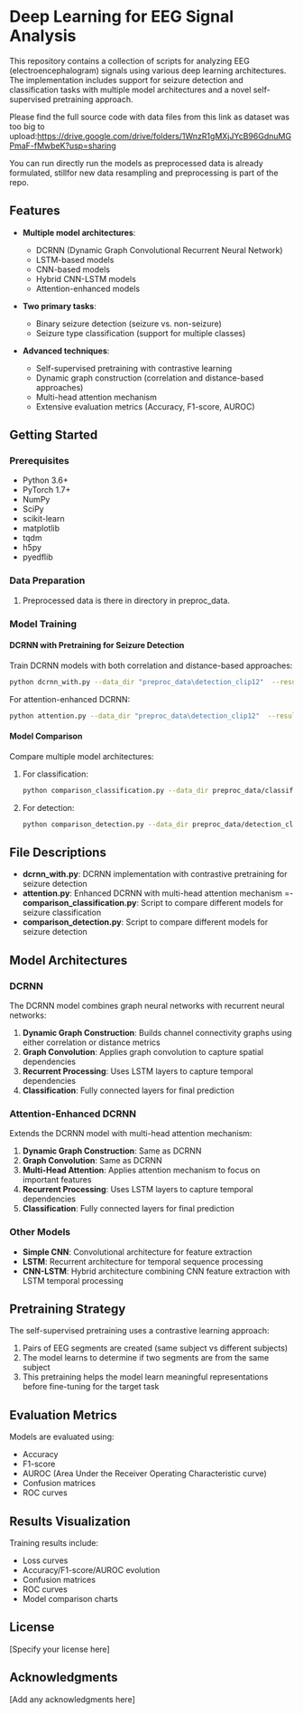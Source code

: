 # Deep Learning for EEG Signal Analysis

This repository contains a collection of scripts for analyzing EEG (electroencephalogram) signals using various deep learning architectures. The implementation includes support for seizure detection and classification tasks with multiple model architectures and a novel self-supervised pretraining approach.

Please find the full source code with data files from this link as dataset was too big to upload:https://drive.google.com/drive/folders/1WnzR1gMXjJYcB96GdnuMGPmaF-fMwbeK?usp=sharing

You can run directly run the models as preprocessed data is already formulated, stillfor new data resampling and preprocessing is part of the repo.

## Features

- **Multiple model architectures**:
  - DCRNN (Dynamic Graph Convolutional Recurrent Neural Network)
  - LSTM-based models
  - CNN-based models
  - Hybrid CNN-LSTM models
  - Attention-enhanced models

- **Two primary tasks**:
  - Binary seizure detection (seizure vs. non-seizure)
  - Seizure type classification (support for multiple classes)

- **Advanced techniques**:
  - Self-supervised pretraining with contrastive learning
  - Dynamic graph construction (correlation and distance-based approaches)
  - Multi-head attention mechanism
  - Extensive evaluation metrics (Accuracy, F1-score, AUROC)

## Getting Started

### Prerequisites

- Python 3.6+
- PyTorch 1.7+
- NumPy
- SciPy
- scikit-learn
- matplotlib
- tqdm
- h5py
- pyedflib

### Data Preparation

1. Preprocessed data is there in directory in preproc_data.



### Model Training

#### DCRNN with Pretraining for Seizure Detection

Train DCRNN models with both correlation and distance-based approaches:

```bash
python dcrnn_with.py --data_dir "preproc_data\detection_clip12"  --result_dir results  --batch_size 32 --lr 0.001 --connectivity both --epoch 5
```

For attention-enhanced DCRNN:

```bash
python attention.py --data_dir "preproc_data\detection_clip12"  --result_dir results  --batch_size 32 --lr 0.001 --connectivity both --num_attention_heads 4 --epoch 10  
```



#### Model Comparison

Compare multiple model architectures:

1. For classification:
   ```bash
   python comparison_classification.py --data_dir preproc_data/classification/clipLen12_timeStepSize1  --models all      
   ```

2. For detection:
   ```bash
   python comparison_detection.py --data_dir preproc_data/detection_clip12  --result_dir results --epochs 30 --batch_size 4 --lr 0.001 --model all   
   ```

## File Descriptions

- **dcrnn_with.py**: DCRNN implementation with contrastive pretraining for seizure detection
- **attention.py**: Enhanced DCRNN with multi-head attention mechanism
=- **comparison_classification.py**: Script to compare different models for seizure classification
- **comparison_detection.py**: Script to compare different models for seizure detection

## Model Architectures

### DCRNN

The DCRNN model combines graph neural networks with recurrent neural networks:

1. **Dynamic Graph Construction**: Builds channel connectivity graphs using either correlation or distance metrics
2. **Graph Convolution**: Applies graph convolution to capture spatial dependencies
3. **Recurrent Processing**: Uses LSTM layers to capture temporal dependencies
4. **Classification**: Fully connected layers for final prediction

### Attention-Enhanced DCRNN

Extends the DCRNN model with multi-head attention mechanism:

1. **Dynamic Graph Construction**: Same as DCRNN
2. **Graph Convolution**: Same as DCRNN
3. **Multi-Head Attention**: Applies attention mechanism to focus on important features
4. **Recurrent Processing**: Uses LSTM layers to capture temporal dependencies
5. **Classification**: Fully connected layers for final prediction

### Other Models

- **Simple CNN**: Convolutional architecture for feature extraction
- **LSTM**: Recurrent architecture for temporal sequence processing
- **CNN-LSTM**: Hybrid architecture combining CNN feature extraction with LSTM temporal processing

## Pretraining Strategy

The self-supervised pretraining uses a contrastive learning approach:

1. Pairs of EEG segments are created (same subject vs different subjects)
2. The model learns to determine if two segments are from the same subject
3. This pretraining helps the model learn meaningful representations before fine-tuning for the target task

## Evaluation Metrics

Models are evaluated using:
- Accuracy
- F1-score
- AUROC (Area Under the Receiver Operating Characteristic curve)
- Confusion matrices
- ROC curves

## Results Visualization

Training results include:
- Loss curves
- Accuracy/F1-score/AUROC evolution
- Confusion matrices
- ROC curves
- Model comparison charts

## License

[Specify your license here]

## Acknowledgments

[Add any acknowledgments here]
